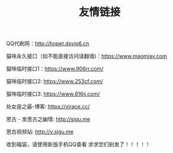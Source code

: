 ﻿---
title: "友情链接"
data: 2019-01-26
categories: R
---

QQ代刷网：<http://hopet.dsvip6.cn>

猫咪永久接口（如不能直接访问请翻墙)：<https://www.maomiav.com>

猫咪临时接口1：<https://www.906rr.com/>

猫咪临时接口2: <https://www.253cf.com/>

猫咪临时接口3: <https://www.816ii.com/>

处女座之最-博客: <https://virace.cc/>

思古 - 发思古之幽情: <http://sigu.me>

思古视频站: <http://v.sigu.me>

收到福袋，请使用新版手机QQ查看 
求求您们别发了！！！！！


